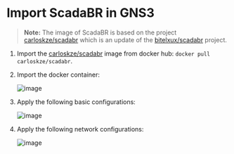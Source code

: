 # Import ScadaBR in GNS3

> **Note:** The image of ScadaBR is based on the project [carloskze/scadabr](https://hub.docker.com/r/carloskze/scadabr) which is an update of the [bitelxux/scadabr](https://github.com/bitelxux/scadabr) project.


1. Import the [carloskze/scadabr](https://hub.docker.com/r/carloskze/scadabr) image from docker hub: `docker pull carloskze/scadabr`.

2. Import the docker container:

    ![image](https://user-images.githubusercontent.com/6643905/217917979-b9f6edec-bc9d-4561-832a-4591be7fa32a.png)

3. Apply the following basic configurations:

    ![image](https://user-images.githubusercontent.com/6643905/217918649-19b5a735-e39b-4dda-ab68-099f12e36860.png)

4. Apply the following network configurations:

    ![image](https://user-images.githubusercontent.com/6643905/217919051-565afa38-7e78-4a44-af06-9bd831e8f3dc.png)
